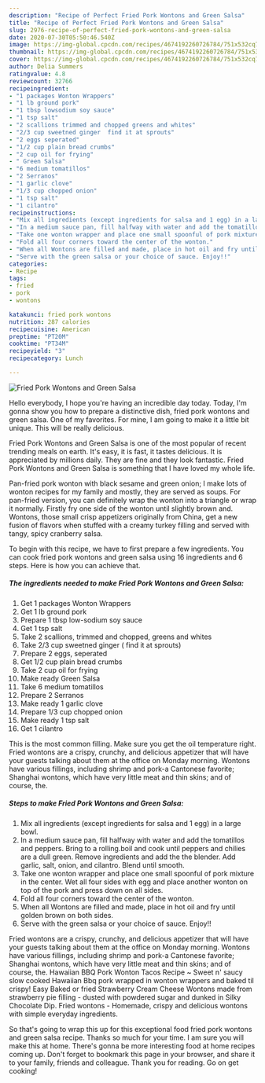 ```yaml
---
description: "Recipe of Perfect Fried Pork Wontons and Green Salsa"
title: "Recipe of Perfect Fried Pork Wontons and Green Salsa"
slug: 2976-recipe-of-perfect-fried-pork-wontons-and-green-salsa
date: 2020-07-30T05:50:46.540Z
image: https://img-global.cpcdn.com/recipes/4674192260726784/751x532cq70/fried-pork-wontons-and-green-salsa-recipe-main-photo.jpg
thumbnail: https://img-global.cpcdn.com/recipes/4674192260726784/751x532cq70/fried-pork-wontons-and-green-salsa-recipe-main-photo.jpg
cover: https://img-global.cpcdn.com/recipes/4674192260726784/751x532cq70/fried-pork-wontons-and-green-salsa-recipe-main-photo.jpg
author: Delia Summers
ratingvalue: 4.8
reviewcount: 32766
recipeingredient:
- "1 packages Wonton Wrappers"
- "1 lb ground pork"
- "1 tbsp lowsodium soy sauce"
- "1 tsp salt"
- "2 scallions trimmed and chopped greens and whites"
- "2/3 cup sweetned ginger  find it at sprouts"
- "2 eggs seperated"
- "1/2 cup plain bread crumbs"
- "2 cup oil for frying"
- " Green Salsa"
- "6 medium tomatillos"
- "2 Serranos"
- "1 garlic clove"
- "1/3 cup chopped onion"
- "1 tsp salt"
- "1 cilantro"
recipeinstructions:
- "Mix all ingredients (except ingredients for salsa and 1 egg) in a large bowl."
- "In a medium sauce pan, fill halfway with water and add the tomatillos and peppers. Bring to a rolling.boil and cook until peppers and chilies are a dull green. Remove ingredients and add the the blender. Add garlic, salt, onion, and cilantro. Blend until smooth."
- "Take one wonton wrapper and place one small spoonful of pork mixture in the center. Wet all four sides with egg and place another wonton on top of the pork and press down on all sides."
- "Fold all four corners toward the center of the wonton."
- "When all Wontons are filled and made, place in hot oil and fry until golden brown on both sides."
- "Serve with the green salsa or your choice of sauce. Enjoy!!"
categories:
- Recipe
tags:
- fried
- pork
- wontons

katakunci: fried pork wontons 
nutrition: 287 calories
recipecuisine: American
preptime: "PT20M"
cooktime: "PT34M"
recipeyield: "3"
recipecategory: Lunch

---
```



![Fried Pork Wontons and Green Salsa](https://img-global.cpcdn.com/recipes/4674192260726784/751x532cq70/fried-pork-wontons-and-green-salsa-recipe-main-photo.jpg)

Hello everybody, I hope you're having an incredible day today. Today, I'm gonna show you how to prepare a distinctive dish, fried pork wontons and green salsa. One of my favorites. For mine, I am going to make it a little bit unique. This will be really delicious.

Fried Pork Wontons and Green Salsa is one of the most popular of recent trending meals on earth. It's easy, it is fast, it tastes delicious. It is appreciated by millions daily. They are fine and they look fantastic. Fried Pork Wontons and Green Salsa is something that I have loved my whole life.

Pan-fried pork wonton with black sesame and green onion; I make lots of wonton recipes for my family and mostly, they are served as soups. For pan-fried version, you can definitely wrap the wonton into a triangle or wrap it normally. Firstly fry one side of the wonton until slightly brown and. Wontons, those small crisp appetizers originally from China, get a new fusion of flavors when stuffed with a creamy turkey filling and served with tangy, spicy cranberry salsa.


To begin with this recipe, we have to first prepare a few ingredients. You can cook fried pork wontons and green salsa using 16 ingredients and 6 steps. Here is how you can achieve that.

<!--inarticleads1-->

##### The ingredients needed to make Fried Pork Wontons and Green Salsa:

1. Get 1 packages Wonton Wrappers
1. Get 1 lb ground pork
1. Prepare 1 tbsp low-sodium soy sauce
1. Get 1 tsp salt
1. Take 2 scallions, trimmed and chopped, greens and whites
1. Take 2/3 cup sweetned ginger ( find it at sprouts)
1. Prepare 2 eggs, seperated
1. Get 1/2 cup plain bread crumbs
1. Take 2 cup oil for frying
1. Make ready  Green Salsa
1. Take 6 medium tomatillos
1. Prepare 2 Serranos
1. Make ready 1 garlic clove
1. Prepare 1/3 cup chopped onion
1. Make ready 1 tsp salt
1. Get 1 cilantro


This is the most common filling. Make sure you get the oil temperature right. Fried wontons are a crispy, crunchy, and delicious appetizer that will have your guests talking about them at the office on Monday morning. Wontons have various fillings, including shrimp and pork-a Cantonese favorite; Shanghai wontons, which have very little meat and thin skins; and of course, the. 

<!--inarticleads2-->

##### Steps to make Fried Pork Wontons and Green Salsa:

1. Mix all ingredients (except ingredients for salsa and 1 egg) in a large bowl.
1. In a medium sauce pan, fill halfway with water and add the tomatillos and peppers. Bring to a rolling.boil and cook until peppers and chilies are a dull green. Remove ingredients and add the the blender. Add garlic, salt, onion, and cilantro. Blend until smooth.
1. Take one wonton wrapper and place one small spoonful of pork mixture in the center. Wet all four sides with egg and place another wonton on top of the pork and press down on all sides.
1. Fold all four corners toward the center of the wonton.
1. When all Wontons are filled and made, place in hot oil and fry until golden brown on both sides.
1. Serve with the green salsa or your choice of sauce. Enjoy!!


Fried wontons are a crispy, crunchy, and delicious appetizer that will have your guests talking about them at the office on Monday morning. Wontons have various fillings, including shrimp and pork-a Cantonese favorite; Shanghai wontons, which have very little meat and thin skins; and of course, the. Hawaiian BBQ Pork Wonton Tacos Recipe ~ Sweet n&#39; saucy slow cooked Hawaiian Bbq pork wrapped in wonton wrappers and baked til crispy! Easy Baked or fried Strawberry Cream Cheese Wontons made from strawberry pie filling - dusted with powdered sugar and dunked in Silky Chocolate Dip. Fried wontons - Homemade, crispy and delicious wontons with simple everyday ingredients. 

So that's going to wrap this up for this exceptional food fried pork wontons and green salsa recipe. Thanks so much for your time. I am sure you will make this at home. There's gonna be more interesting food at home recipes coming up. Don't forget to bookmark this page in your browser, and share it to your family, friends and colleague. Thank you for reading. Go on get cooking!
